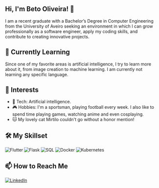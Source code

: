 ## Hi, I'm Beto Oliveira! 👋
I am a recent graduate with a Bachelor’s Degree in Computer Engineering from the University of Aveiro seeking an environment in which I can grow professionally as a software engineer, apply my coding skills, and contribute to creating innovative projects.

## 🌱 Currently Learning
Since one of my favorite areas is artificial intelligence, I try to learn more about it, from image creation to machine learning.
I am currently not learning any specific language.

## 🎯 Interests
* 📱 Tech: Artificial intelligence.
* 🎮 Hobbies: I'm a sportsman, playing football every week. I also like to spend time playing games, watching anime and even cosplaying. 
* 🐱 My lovely cat Mirtilo couldn't go without a honor mention! 

## 🛠️ My Skillset
![Flutter](https://img.shields.io/badge/Flutter-%2302569B.svg?style=for-the-badge&logo=Flutter&logoColor=white)
![Flask](https://img.shields.io/badge/Flask-%23000.svg?style=for-the-badge&logo=Flask&logoColor=white)
![SQL](https://img.shields.io/badge/SQL-%2300f.svg?style=for-the-badge&logo=MySQL&logoColor=white)
![Docker](https://img.shields.io/badge/Docker-%230db7ed.svg?style=for-the-badge&logo=Docker&logoColor=white)
![Kubernetes](https://img.shields.io/badge/Kubernetes-%23326ce5.svg?style=for-the-badge&logo=Kubernetes&logoColor=white)

## 📫 How to Reach Me
[![LinkedIn](https://img.shields.io/badge/-LinkedIn-0077B5?logo=linkedin&logoColor=white&style=flat)](https://www.linkedin.com/in/beto-oliveira/)
<!--
- 🔭 I’m currently working on ...
- 🌱 I’m currently learning ...
- 👯 I’m looking to collaborate on ...
- 🤔 I’m looking for help with ...
- 💬 Ask me about ...
- 📫 How to reach me: ...
- 😄 Pronouns: ...
- ⚡ Fun fact: ...
-->
